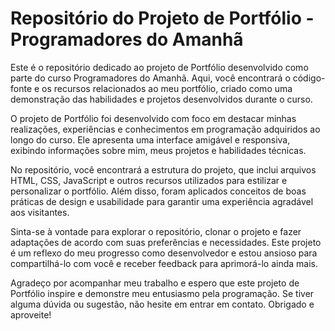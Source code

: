 # Repositório do Projeto de Portfólio - Programadores do Amanhã

Este é o repositório dedicado ao projeto de Portfólio desenvolvido como parte do curso Programadores do Amanhã. Aqui, você encontrará o código-fonte e os recursos relacionados ao meu portfólio, criado como uma demonstração das habilidades e projetos desenvolvidos durante o curso.

O projeto de Portfólio foi desenvolvido com foco em destacar minhas realizações, experiências e conhecimentos em programação adquiridos ao longo do curso. Ele apresenta uma interface amigável e responsiva, exibindo informações sobre mim, meus projetos e habilidades técnicas.

No repositório, você encontrará a estrutura do projeto, que inclui arquivos HTML, CSS, JavaScript e outros recursos utilizados para estilizar e personalizar o portfólio. Além disso, foram aplicados conceitos de boas práticas de design e usabilidade para garantir uma experiência agradável aos visitantes.

Sinta-se à vontade para explorar o repositório, clonar o projeto e fazer adaptações de acordo com suas preferências e necessidades. Este projeto é um reflexo do meu progresso como desenvolvedor e estou ansioso para compartilhá-lo com você e receber feedback para aprimorá-lo ainda mais.

Agradeço por acompanhar meu trabalho e espero que este projeto de Portfólio inspire e demonstre meu entusiasmo pela programação. Se tiver alguma dúvida ou sugestão, não hesite em entrar em contato. Obrigado e aproveite!
